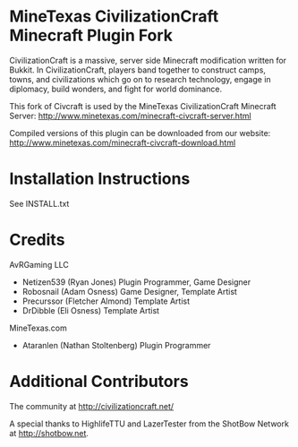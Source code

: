 MineTexas CivilizationCraft Minecraft Plugin Fork
========

CivilizationCraft is a massive, server side Minecraft modification written for Bukkit. In CivilizationCraft, players band together to construct camps, towns, and civilizations which go on to research technology, engage in diplomacy, build wonders, and fight for world dominance. 

This fork of Civcraft is used by the MineTexas CivilizationCraft Minecraft Server: http://www.minetexas.com/minecraft-civcraft-server.html

Compiled versions of this plugin can be downloaded from our website: http://www.minetexas.com/minecraft-civcraft-download.html

Installation Instructions
==========================
See INSTALL.txt

Credits
=======
AvRGaming LLC
- Netizen539 (Ryan Jones) Plugin Programmer, Game Designer
- Robosnail (Adam Osness) Game Designer, Template Artist
- Precurssor (Fletcher Almond) Template Artist
- DrDibble (Eli Osness) Template Artist

MineTexas.com
- Ataranlen (Nathan Stoltenberg) Plugin Programmer

Additional Contributors
========================
The community at http://civilizationcraft.net/

A special thanks to HighlifeTTU and LazerTester from the ShotBow Network at http://shotbow.net.
